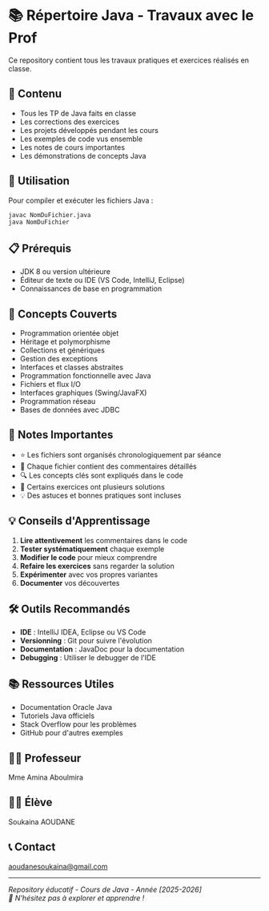 # 📚 Répertoire Java - Travaux avec le Prof

Ce repository contient tous les travaux pratiques et exercices réalisés en classe.

## 📖 Contenu

- Tous les TP de Java faits en classe
- Les corrections des exercices  
- Les projets développés pendant les cours
- Les exemples de code vus ensemble
- Les notes de cours importantes
- Les démonstrations de concepts Java

## 🚀 Utilisation

Pour compiler et exécuter les fichiers Java :

```bash
javac NomDuFichier.java
java NomDuFichier
```

## 📋 Prérequis

- JDK 8 ou version ultérieure
- Éditeur de texte ou IDE (VS Code, IntelliJ, Eclipse)
- Connaissances de base en programmation

## 🎯 Concepts Couverts

- Programmation orientée objet
- Héritage et polymorphisme
- Collections et génériques
- Gestion des exceptions
- Interfaces et classes abstraites
- Programmation fonctionnelle avec Java
- Fichiers et flux I/O
- Interfaces graphiques (Swing/JavaFX)
- Programmation réseau
- Bases de données avec JDBC


## 📝 Notes Importantes

- ⭐ Les fichiers sont organisés chronologiquement par séance
- 📝 Chaque fichier contient des commentaires détaillés
- 🔍 Les concepts clés sont expliqués dans le code
- 🚧 Certains exercices ont plusieurs solutions
- 💡 Des astuces et bonnes pratiques sont incluses


## 💡 Conseils d'Apprentissage

1. **Lire attentivement** les commentaires dans le code
2. **Tester systématiquement** chaque exemple
3. **Modifier le code** pour mieux comprendre
4. **Refaire les exercices** sans regarder la solution
5. **Expérimenter** avec vos propres variantes
6. **Documenter** vos découvertes

## 🛠 Outils Recommandés

- **IDE** : IntelliJ IDEA, Eclipse ou VS Code
- **Versionning** : Git pour suivre l'évolution
- **Documentation** : JavaDoc pour la documentation
- **Debugging** : Utiliser le debugger de l'IDE

## 📚 Ressources Utiles

- Documentation Oracle Java
- Tutoriels Java officiels
- Stack Overflow pour les problèmes
- GitHub pour d'autres exemples

## 👨‍🏫 Professeur
Mme Amina Aboulmira

## 👨‍🎓 Élève
Soukaina AOUDANE

## 📞 Contact
aoudanesoukaina@gmail.com 

---

*Repository éducatif - Cours de Java - Année [2025-2026]*  
*🚀 N'hésitez pas à explorer et apprendre !*
